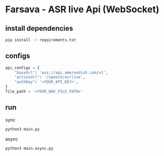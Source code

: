 
# Farsava - ASR live Api (WebSocket)


## install dependencies

```bash
pip install -r requirements.txt
```

## configs
```python
api_configs = {
    "baseUrl": 'wss://api.amerandish.com/v1',
    "actionUrl": '/speech/asrlive',
    "authKey": '<YOUR_API_KEY>',
}
file_path = '<YOUR_WAV_FILE_PATH>'
```

## run

sync
```bash
python3 main.py
```
async
```bash
python3 main.async.py
```

